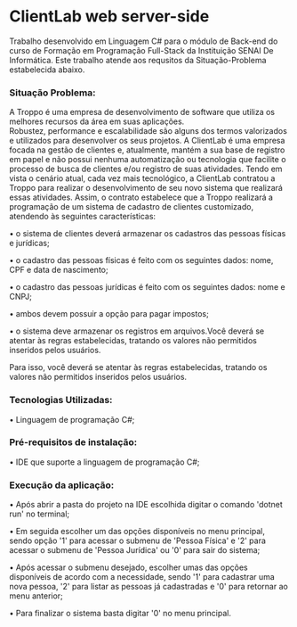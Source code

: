 # ClientLab web server-side 


Trabalho desenvolvido em Linguagem C# para o módulo de Back-end do curso de Formação em Programação Full-Stack da Instituição SENAI De Informática.
Este trabalho atende aos requsitos da Situação-Problema estabelecida abaixo.

### Situação Problema:

A Troppo é uma empresa de desenvolvimento de software que utiliza os melhores recursos  da  área  em  suas  aplicações.  
Robustez,  performance  e  escalabilidade  são  alguns dos termos valorizados e utilizados para desenvolver os seus projetos.
A ClientLab é uma empresa focada na gestão de clientes e, atualmente, mantém a sua base de registro em papel e não possui nenhuma automatização ou tecnologia que facilite o processo de busca de clientes e/ou registro de suas atividades. 
Tendo em vista o cenário atual, cada vez mais tecnológico, a ClientLab contratou a Troppo para realizar o desenvolvimento de seu novo sistema que realizará essas atividades.
Assim, o contrato estabelece que a Troppo realizará a programação de um sistema de cadastro de clientes customizado, atendendo às seguintes características:

• o sistema de clientes deverá armazenar os cadastros das pessoas físicas e jurídicas;

• o cadastro das pessoas físicas é feito com os seguintes dados: nome, CPF e data de nascimento;

• o cadastro das pessoas jurídicas é feito com os seguintes dados: nome e CNPJ;

• ambos devem possuir a opção para pagar impostos;

• o sistema deve armazenar os registros em arquivos.Você deverá se atentar às regras estabelecidas, tratando os valores não permitidos inseridos pelos usuários. 

Para isso, você deverá se atentar às regras estabelecidas, tratando os valores não permitidos inseridos pelos usuários.

### Tecnologias Utilizadas:
• Linguagem de programação C#;

### Pré-requisitos de instalação:
• IDE que suporte a linguagem de programação C#;

### Execução da aplicação:
• Após abrir a pasta do projeto na IDE escolhida digitar o comando 'dotnet run' no terminal;

• Em seguida escolher um das opções disponíveis no menu principal, sendo opção '1' para acessar o submenu de 'Pessoa Física'  e '2' para acessar o submenu de 'Pessoa Jurídica' ou '0' para sair do sistema;

• Após acessar o submenu desejado, escolher umas das opções disponíveis de acordo com a necessidade, sendo '1' para cadastrar uma nova pessoa, '2' para listar as pessoas já cadastradas e '0' para retornar ao menu anterior;

• Para finalizar o sistema basta digitar '0' no menu principal.

